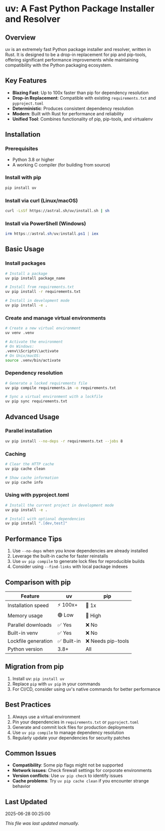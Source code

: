 # uv: A Fast Python Package Installer and Resolver

## Overview
uv is an extremely fast Python package installer and resolver, written in Rust. It is designed to be a drop-in replacement for pip and pip-tools, offering significant performance improvements while maintaining compatibility with the Python packaging ecosystem.

## Key Features

- **Blazing Fast**: Up to 100x faster than pip for dependency resolution
- **Drop-in Replacement**: Compatible with existing `requirements.txt` and `pyproject.toml`
- **Deterministic**: Produces consistent dependency resolution
- **Modern**: Built with Rust for performance and reliability
- **Unified Tool**: Combines functionality of pip, pip-tools, and virtualenv

## Installation

### Prerequisites
- Python 3.8 or higher
- A working C compiler (for building from source)

### Install with pip
```bash
pip install uv
```

### Install via curl (Linux/macOS)
```bash
curl -LsSf https://astral.sh/uv/install.sh | sh
```

### Install via PowerShell (Windows)
```powershell
irm https://astral.sh/uv/install.ps1 | iex
```

## Basic Usage

### Install packages
```bash
# Install a package
uv pip install package_name

# Install from requirements.txt
uv pip install -r requirements.txt

# Install in development mode
uv pip install -e .
```

### Create and manage virtual environments
```bash
# Create a new virtual environment
uv venv .venv

# Activate the environment
# On Windows:
.venv\\Scripts\\activate
# On Unix/macOS:
source .venv/bin/activate
```

### Dependency resolution
```bash
# Generate a locked requirements file
uv pip compile requirements.in -o requirements.txt

# Sync a virtual environment with a lockfile
uv pip sync requirements.txt
```

## Advanced Usage

### Parallel installation
```bash
uv pip install --no-deps -r requirements.txt --jobs 8
```

### Caching
```bash
# Clear the HTTP cache
uv pip cache clean

# Show cache information
uv pip cache info
```

### Using with pyproject.toml
```bash
# Install the current project in development mode
uv pip install -e .

# Install with optional dependencies
uv pip install ".[dev,test]"
```

## Performance Tips

1. Use `--no-deps` when you know dependencies are already installed
2. Leverage the built-in cache for faster reinstalls
3. Use `uv pip compile` to generate lock files for reproducible builds
4. Consider using `--find-links` with local package indexes

## Comparison with pip

| Feature              | uv        | pip       |
|----------------------|-----------|-----------|
| Installation speed   | ⚡ 100x+   | 🐢 1x      |
| Memory usage         | 🟢 Low    | 🔴 High   |
| Parallel downloads   | ✅ Yes    | ❌ No     |
| Built-in venv        | ✅ Yes    | ❌ No     |
| Lockfile generation  | ✅ Built-in| ❌ Needs pip-tools |
| Python version       | 3.8+      | All       |

## Migration from pip

1. Install uv: `pip install uv`
2. Replace `pip` with `uv pip` in your commands
3. For CI/CD, consider using uv's native commands for better performance

## Best Practices

1. Always use a virtual environment
2. Pin your dependencies in `requirements.txt` or `pyproject.toml`
3. Generate and commit lock files for production deployments
4. Use `uv pip compile` to manage dependency resolution
5. Regularly update your dependencies for security patches

## Common Issues

- **Compatibility**: Some pip flags might not be supported
- **Network issues**: Check firewall settings for corporate environments
- **Version conflicts**: Use `uv pip check` to identify issues
- **Cache problems**: Try `uv pip cache clean` if you encounter strange behavior

## Last Updated
2025-06-28 00:25:00

*This file was last updated manually.*
